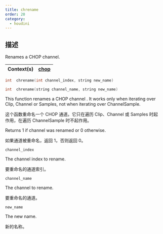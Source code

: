 ```yaml
---
title: chrename
order: 20
category:
  - houdini
---
```

    
## 描述

Renames a CHOP channel.

| Context(s) | [chop](../contexts/chop.html) |
| ---------- | ----------------------------- |

```c
int  chrename(int channel_index, string new_name)
```

```c
int  chrename(string channel_name, string new_name)
```

This function renames a CHOP channel . It works only when iterating over Clip,
Channel or Samples, not when iterating over ChannelSample.

这个函数重命名一个 CHOP 通道。它只在遍历 Clip、Channel 或 Samples 时起作用，在遍历 ChannelSample 时不起作用。

Returns 1 if channel was renamed or 0 otherwise.

如果通道被重命名，返回 1，否则返回 0。

`channel_index`

The channel index to rename.

要重命名的通道索引。

`channel_name`

The channel to rename.

要重命名的通道。

`new_name`

The new name.

新的名称。
